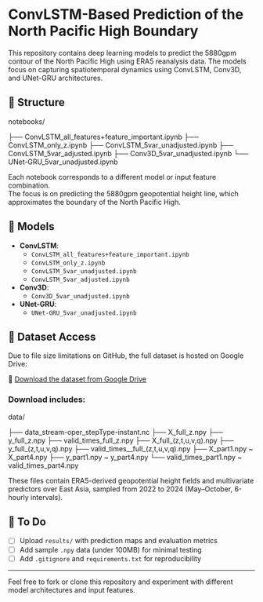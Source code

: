 # ConvLSTM-Based Prediction of the North Pacific High Boundary

This repository contains deep learning models to predict the 5880gpm contour of the North Pacific High using ERA5 reanalysis data. The models focus on capturing spatiotemporal dynamics using ConvLSTM, Conv3D, and UNet-GRU architectures.

## 📁 Structure
notebooks/

├── ConvLSTM_all_features+feature_important.ipynb
├── ConvLSTM_only_z.ipynb
├── ConvLSTM_5var_unadjusted.ipynb
├── ConvLSTM_5var_adjusted.ipynb
├── Conv3D_5var_unadjusted.ipynb
└── UNet-GRU_5var_unadjusted.ipynb



Each notebook corresponds to a different model or input feature combination.  
The focus is on predicting the 5880gpm geopotential height line, which approximates the boundary of the North Pacific High.

## 🧪 Models

- **ConvLSTM**:  
  - `ConvLSTM_all_features+feature_important.ipynb`  
  - `ConvLSTM_only_z.ipynb`  
  - `ConvLSTM_5var_unadjusted.ipynb`  
  - `ConvLSTM_5var_adjusted.ipynb`
- **Conv3D**:  
  - `Conv3D_5var_unadjusted.ipynb`
- **UNet-GRU**:  
  - `UNet-GRU_5var_unadjusted.ipynb`

## 📂 Dataset Access

Due to file size limitations on GitHub, the full dataset is hosted on Google Drive:

🔗 [Download the dataset from Google Drive](https://drive.google.com/drive/u/0/folders/10oi15WS6di_tycivWf58LBTeFuGfWwdW)

### Download includes:

data/

├── data_stream-oper_stepType-instant.nc
├── X_full_z.npy
├── y_full_z.npy
├── valid_times_full_z.npy
├── X_full_(z,t,u,v,q).npy
├── y_full_(z,t,u,v,q).npy
├── valid_times__full_(z,t,u,v,q).npy
├── X_part1.npy ~ X_part4.npy
├── y_part1.npy ~ y_part4.npy
└── valid_times_part1.npy ~ valid_times_part4.npy


These files contain ERA5-derived geopotential height fields and multivariate predictors over East Asia, sampled from 2022 to 2024 (May–October, 6-hourly intervals).

## 🔧 To Do

- [ ] Upload `results/` with prediction maps and evaluation metrics
- [ ] Add sample `.npy` data (under 100MB) for minimal testing
- [ ] Add `.gitignore` and `requirements.txt` for reproducibility

---

Feel free to fork or clone this repository and experiment with different model architectures and input features.

